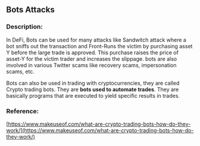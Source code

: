 ## Bots Attacks

### Description:

In DeFi, Bots can be used for many attacks like Sandwitch attack where a bot sniffs out the transaction and Front-Runs the victim by purchasing asset Y before the large trade is approved. This purchase raises the price of asset-Y for the victim trader and increases the slippage. bots are also involved in various Twitter scams like recovery scams, impersonation scams, etc.

Bots can also be used in trading with cryptocurrencies, they are called Crypto trading bots. They are **bots used to automate trades**. They are basically programs that are executed to yield specific results in trades.

### Reference:

[https://www.makeuseof.com/what-are-crypto-trading-bots-how-do-they-work/](https://www.makeuseof.com/what-are-crypto-trading-bots-how-do-they-work/)